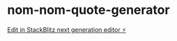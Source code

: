 # nom-nom-quote-generator

[Edit in StackBlitz next generation editor ⚡️](https://stackblitz.com/~/github.com/bcrhbrhcdb/nom-nom-quote-generator)